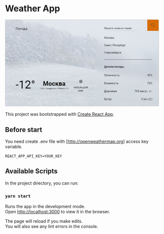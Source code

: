 # Weather App

![project-representation](representation.png)

This project was bootstrapped with [Create React App](https://github.com/facebook/create-react-app).

## Before start

You need create .env file with [http://openweathermap.org] access key variable.

```
REACT_APP_API_KEY=YOUR_KEY
```

## Available Scripts

In the project directory, you can run:

### `yarn start`

Runs the app in the development mode.\
Open [http://localhost:3000](http://localhost:3000) to view it in the browser.

The page will reload if you make edits.\
You will also see any lint errors in the console.
